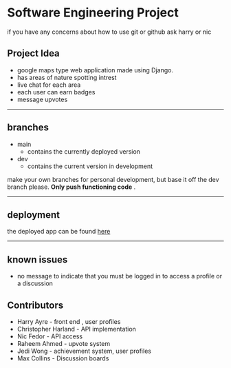 # Software Engineering Project

if you have any concerns about how to use git or github ask harry or nic

## Project Idea

-   google maps type web application made using Django.
-   has areas of nature spotting intrest
-   live chat for each area
-   each user can earn badges
-   message upvotes

---

## branches

-   main
    -   contains the currently deployed version
-   dev
    -   contains the current version in development

make your own branches for personal development, but base it off the dev branch please. **Only push functioning code** .

---

## deployment

the deployed app can be found [here](https://software-engineering-project-njszg.ondigitalocean.app/)

---

## known issues

-   no message to indicate that you must be logged in to access a profile or a discussion

## Contributors

-   Harry Ayre - front end , user profiles
-   Christopher Harland - API implementation
-   Nic Fedor - API access
-   Raheem Ahmed - upvote system
-   Jedi Wong - achievement system, user profiles
-   Max Collins - Discussion boards
